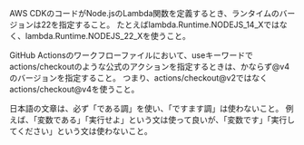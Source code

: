 AWS CDKのコードがNode.jsのLambda関数を定義するとき、ランタイムのバージョンは22を指定すること。 たとえばlambda.Runtime.NODEJS_14_Xではなく、lambda.Runtime.NODEJS_22_Xを使うこと。

GitHub Actionsのワークフローファイルにおいて、useキーワードでactions/checkoutのような公式のアクションを指定するときは、かならず@v4のバージョンを指定すること。 つまり、actions/checkout@v2ではなくactions/checkout@v4を使うこと。

日本語の文章は、必ず「である調」を使い、「ですます調」は使わないこと。 例えば、「変数である」「実行せよ」という文は使って良いが、「変数です」「実行してください」という文は使わないこと。
